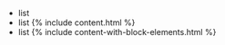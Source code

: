 ---
---

- list
- list
  {% include content.html %}
- list
  {% include content-with-block-elements.html %}
